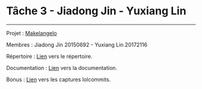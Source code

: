 # Tâche 3 - Jiadong Jin - Yuxiang Lin

******

Projet : [Makelangelo](https://github.com/umontreal-diro/Makelangelo-software)

Membres : Jiadong Jin 20150692 - Yuxiang Lin 20172116

Répertoire : [Lien](https://github.com/JdJ1n/Makelangelo-software) vers le répertoire.

Documentation : [Lien](https://github.com/JdJ1n/Makelangelo-software/blob/master/DocumentTask3/RAPPORT.md) vers la documentation.

Bonus : [Lien](https://github.com/JdJ1n/Makelangelo-software/tree/master/.lolcommits/Makelangelo) vers les captures lolcommits.
